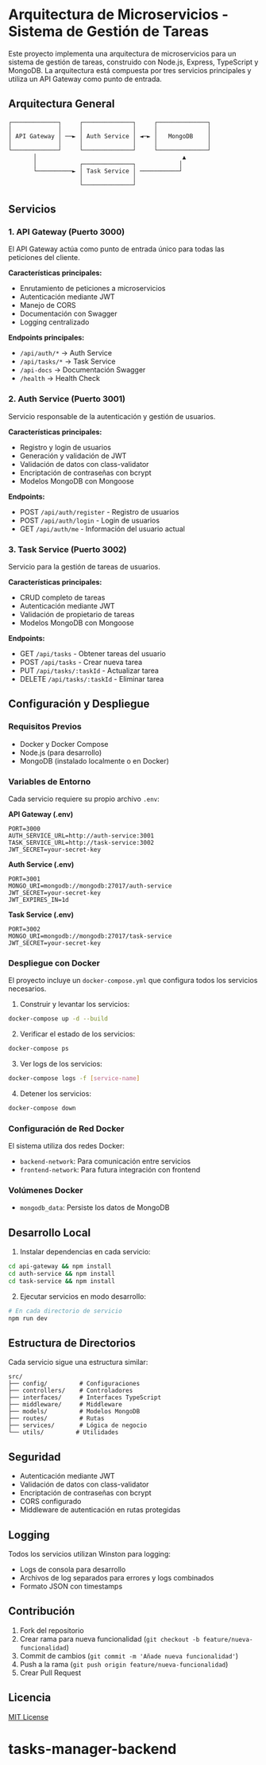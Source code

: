 # Arquitectura de Microservicios - Sistema de Gestión de Tareas

Este proyecto implementa una arquitectura de microservicios para un sistema de gestión de tareas, construido con Node.js, Express, TypeScript y MongoDB. La arquitectura está compuesta por tres servicios principales y utiliza un API Gateway como punto de entrada.

## Arquitectura General

```
┌─────────────┐     ┌──────────────┐     ┌──────────────┐
│             │     │              │     │              │
│ API Gateway │ ──► │ Auth Service │ ◄─► │   MongoDB    │
│             │     │              │     │              │
└─────────────┘     └──────────────┘     └──────────────┘
       │                                         ▲
       │            ┌──────────────┐            │
       └──────────► │ Task Service │ ───────────┘
                    │              │
                    └──────────────┘
```

## Servicios

### 1. API Gateway (Puerto 3000)

El API Gateway actúa como punto de entrada único para todas las peticiones del cliente.

**Características principales:**

- Enrutamiento de peticiones a microservicios
- Autenticación mediante JWT
- Manejo de CORS
- Documentación con Swagger
- Logging centralizado

**Endpoints principales:**

- `/api/auth/*` -> Auth Service
- `/api/tasks/*` -> Task Service
- `/api-docs` -> Documentación Swagger
- `/health` -> Health Check

### 2. Auth Service (Puerto 3001)

Servicio responsable de la autenticación y gestión de usuarios.

**Características principales:**

- Registro y login de usuarios
- Generación y validación de JWT
- Validación de datos con class-validator
- Encriptación de contraseñas con bcrypt
- Modelos MongoDB con Mongoose

**Endpoints:**

- POST `/api/auth/register` - Registro de usuarios
- POST `/api/auth/login` - Login de usuarios
- GET `/api/auth/me` - Información del usuario actual

### 3. Task Service (Puerto 3002)

Servicio para la gestión de tareas de usuarios.

**Características principales:**

- CRUD completo de tareas
- Autenticación mediante JWT
- Validación de propietario de tareas
- Modelos MongoDB con Mongoose

**Endpoints:**

- GET `/api/tasks` - Obtener tareas del usuario
- POST `/api/tasks` - Crear nueva tarea
- PUT `/api/tasks/:taskId` - Actualizar tarea
- DELETE `/api/tasks/:taskId` - Eliminar tarea

## Configuración y Despliegue

### Requisitos Previos

- Docker y Docker Compose
- Node.js (para desarrollo)
- MongoDB (instalado localmente o en Docker)

### Variables de Entorno

Cada servicio requiere su propio archivo `.env`:

**API Gateway (.env)**

```env
PORT=3000
AUTH_SERVICE_URL=http://auth-service:3001
TASK_SERVICE_URL=http://task-service:3002
JWT_SECRET=your-secret-key
```

**Auth Service (.env)**

```env
PORT=3001
MONGO_URI=mongodb://mongodb:27017/auth-service
JWT_SECRET=your-secret-key
JWT_EXPIRES_IN=1d
```

**Task Service (.env)**

```env
PORT=3002
MONGO_URI=mongodb://mongodb:27017/task-service
JWT_SECRET=your-secret-key
```

### Despliegue con Docker

El proyecto incluye un `docker-compose.yml` que configura todos los servicios necesarios.

1. Construir y levantar los servicios:

```bash
docker-compose up -d --build
```

2. Verificar el estado de los servicios:

```bash
docker-compose ps
```

3. Ver logs de los servicios:

```bash
docker-compose logs -f [service-name]
```

4. Detener los servicios:

```bash
docker-compose down
```

### Configuración de Red Docker

El sistema utiliza dos redes Docker:

- `backend-network`: Para comunicación entre servicios
- `frontend-network`: Para futura integración con frontend

### Volúmenes Docker

- `mongodb_data`: Persiste los datos de MongoDB

## Desarrollo Local

1. Instalar dependencias en cada servicio:

```bash
cd api-gateway && npm install
cd auth-service && npm install
cd task-service && npm install
```

2. Ejecutar servicios en modo desarrollo:

```bash
# En cada directorio de servicio
npm run dev
```

## Estructura de Directorios

Cada servicio sigue una estructura similar:

```
src/
├── config/         # Configuraciones
├── controllers/    # Controladores
├── interfaces/     # Interfaces TypeScript
├── middleware/     # Middleware
├── models/         # Modelos MongoDB
├── routes/         # Rutas
├── services/       # Lógica de negocio
└── utils/         # Utilidades
```

## Seguridad

- Autenticación mediante JWT
- Validación de datos con class-validator
- Encriptación de contraseñas con bcrypt
- CORS configurado
- Middleware de autenticación en rutas protegidas

## Logging

Todos los servicios utilizan Winston para logging:

- Logs de consola para desarrollo
- Archivos de log separados para errores y logs combinados
- Formato JSON con timestamps

## Contribución

1. Fork del repositorio
2. Crear rama para nueva funcionalidad (`git checkout -b feature/nueva-funcionalidad`)
3. Commit de cambios (`git commit -m 'Añade nueva funcionalidad'`)
4. Push a la rama (`git push origin feature/nueva-funcionalidad`)
5. Crear Pull Request

## Licencia

[MIT License](LICENSE)

# tasks-manager-backend
